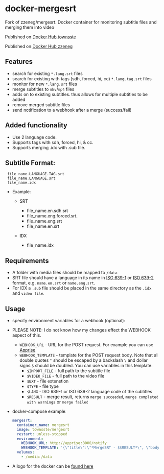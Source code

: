 # docker-mergesrt
Fork of zzeneg/mergesrt. Docker container for monitoring subtitle files and merging them into video

   Published on [Docker Hub townsste](https://hub.docker.com/r/townsste/mergesrt)

   Published on [Docker Hub zzeneg](https://hub.docker.com/r/zzeneg/mergesrt)

## Features
- search for existing `*.lang.srt` files
- search for existing with tags (sdh, forced, hi, cc) `*.lang.tag.srt` files
- monitor for new `*.lang.srt` files
- merge subtitles to `mkv`/`mp4` files
- adds on to existing subtitles. thus allows for multiple subtitles to be added 
- remove merged subtitle files
- send notification to a webhook after a merge (success/fail)

## Added functionality
- Use 2 language code.
- Supports tags with sdh, forced, hi, & cc.
- Supports merging .idx with .sub file.

## Subtitle Format:
     file_name.LANGUAGE.TAG.srt
     file_name.LANGUAGE.srt
     file_name.idx

- Example:
     - SRT
          - file_name.en.sdh.srt
          - file_name.eng.forced.srt.
          - file_name.eng.srt 
          - file_name.en.srt

    - IDX
         - file_name.idx

## Requirements
- A folder with media files should be mapped to `/data`
- SRT file should have a language in its name in [ISO 639-1](https://en.wikipedia.org/wiki/List_of_ISO_639-1_codes) or [ISO 639-2](https://en.wikipedia.org/wiki/List_of_ISO_639-2_codes) format, e.g. `name.en.srt` or `name.eng.srt`.
- For IDX a `.sub` file should be placed in the same directory as the `.idx` and `video file`.

## Usage
- specify environment variables for a webhook (optional): 
- PLEASE NOTE: I do not know how my changes effect the WEBHOOK aspect of this.
  - `WEBHOOK_URL` - URL for the POST request. For example you can use [Apprise](https://github.com/caronc/apprise)
  - `WEBHOOK_TEMPLATE` - template for the POST request body. Note that all double quotes `"` should be escaped by a backslash `\` and dollar signs `$` should be doubled. You can use variables in this template:
    - `$IMPORT_FILE` - full path to the subtitle file
    - `$VIDEO_FILE` - full path to the video file
    - `$EXT` - file extenstion
    - `$TYPE` - file type
    - `$LANG` - ISO 639-1 or ISO 639-2 language code of the subtitles 
    - `$RESULT` - merge result, returns `merge succeeded`, `merge completed with warnings` or `merge failed`

- docker-compose example:
 
  ```yaml
  mergesrt:
    container_name: mergesrt
    image: townsste/mergesrt
    restart: unless-stopped
    environment:
      WEBHOOK_URL: http://apprise:8000/notify
      WEBHOOK_TEMPLATE: '{\"title\":\"*MergeSRT - $$RESULT*\", \"body\":\"$$IMPORT_FILE\"}'
    volumes:
      - /media:/data
  ```
      
- A logo for the docker can be [found here](https://raw.githubusercontent.com/townsste/docker-templates/master/townsste/images/mergesrt.png)

